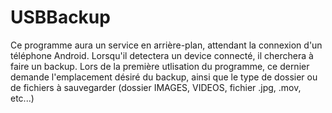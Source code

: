 # USBBackup
Ce programme aura un service en arrière-plan, attendant la connexion d'un téléphone Android. 
Lorsqu'il detectera un device connecté, il cherchera à faire un backup.
Lors de la première utlisation du programme, ce dernier demande l'emplacement désiré du backup, 
ainsi que le type de dossier ou de fichiers à sauvegarder (dossier IMAGES, VIDEOS, fichier .jpg, .mov, etc...)

